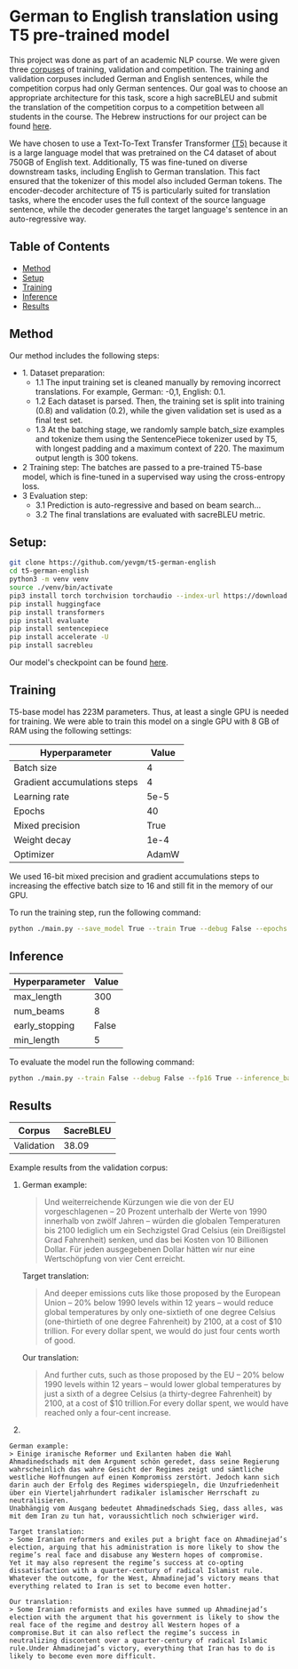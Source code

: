 # German to English translation using T5 pre-trained model

This project was done as part of an academic NLP course. We were given three [corpuses](/data) of training, validation and competition. The training and validation corpuses included German and English sentences, while the competition corpus had only German sentences. Our goal was to choose an appropriate architecture for this task, score a high sacreBLEU and submit the translation of the competition corpus to a competition between all students in the course. The Hebrew instructions for our project can be found [here](/hebrew-project-instructions.pdf).

We have chosen to use a Text-To-Text Transfer Transformer [(T5)](https://arxiv.org/abs/1910.10683) because it is a large language model that was pretrained on the C4 dataset of about 750GB of English text. Additionally, T5 was fine-tuned on diverse downstream tasks, including English to German translation. This fact ensured that the tokenizer of this model also included German tokens. The encoder-decoder architecture of T5 is particularly suited for translation tasks, where the encoder uses the full context of the source language sentence, while the decoder generates the target language's sentence in an auto-regressive way.


## Table of Contents

* [Method](#Method)
* [Setup](#setup)
* [Training](#training)
* [Inference](#Inference)
* [Results](#Results)


## Method
Our method includes the following steps:
<ul>
  <li>1. Dataset preparation:
    <ul>
    <li>1.1 The input training set is cleaned manually by removing incorrect translations. For example, German: -0,1, English: 0.1. </li>
    <li>1.2 Each dataset is parsed. Then, the training set is split into training (0.8) and validation (0.2), while the given validation set is used as a final test set.</li>
    <li>1.3 At the batching stage, we randomly sample batch_size examples and tokenize them using the SentencePiece tokenizer used by T5, with longest padding and a maximum context of 220. The maximum output length is 300 tokens.</li>
    </ul>
  </li>
  <li>2 Training step: The batches are passed to a pre-trained T5-base model, which is fine-tuned in a supervised way using the cross-entropy loss.</li>
  <li>3 Evaluation step: 
  	<ul>
  		<li> 3.1 Prediction is auto-regressive and based on beam search...</li>
  		<li> 3.2 The final translations are evaluated with sacreBLEU metric.</li>
  	</ul>
  </li>
</ul>

## Setup:
```bash
git clone https://github.com/yevgm/t5-german-english
cd t5-german-english
python3 -m venv venv
source ./venv/bin/activate
pip3 install torch torchvision torchaudio --index-url https://download.pytorch.org/whl/cu118
pip install huggingface
pip install transformers
pip install evaluate
pip install sentencepiece
pip install accelerate -U
pip install sacrebleu
```

Our model's checkpoint can be found [here](https://drive.google.com/file/d/1_3b2sI3XX6CPTbdmM5LXCAZ071KMwoaD/view?usp=sharing).

## Training
T5-base model has 223M parameters. Thus, at least a single GPU is needed for training. We were able to train this model on a single GPU with 8 GB of RAM using the following settings:

| Hyperparameter  | Value        |
| -------------   | ----------- | 
| Batch size      | 4      | 
| Gradient accumulations steps      | 4      | 
| Learning rate   | 5e-5      |
| Epochs   | 40      |
| Mixed precision   | True      |
| Weight decay | 1e-4|
| Optimizer | AdamW |

We used 16-bit mixed precision and gradient accumulations steps to increasing the effective batch size to 16 and still fit in the memory of our GPU.

To run the training step, run the following command:
```bash
python ./main.py --save_model True --train True --debug False --epochs 40 --fp16 True --batch_size 4 --grad_accu_steps 4 --lr 5e-5
```

## Inference

| Hyperparameter  | Value        |
| -------------   | ----------- | 
| max_length      | 300      | 
| num_beams   | 8      | 
| early_stopping   | False      | 
| min_length   | 5      | 


To evaluate the model run the following command:
```bash
python ./main.py --train False --debug False --fp16 True --inference_batch_size 2
```

## Results

| Corpus        | SacreBLEU  |
| ------------- | ---------- | 
| Validation    | 38.09      | 

Example results from the validation corpus:

1.
	German example:
	> Und weiterreichende Kürzungen wie die von der EU vorgeschlagenen – 20 Prozent unterhalb der Werte von 1990 innerhalb von zwölf Jahren – würden die globalen Temperaturen bis 2100 lediglich um ein Sechzigstel Grad Celsius (ein Dreißigstel Grad Fahrenheit) senken, und das bei Kosten von 10 Billionen Dollar.
	Für jeden ausgegebenen Dollar hätten wir nur eine Wertschöpfung von vier Cent erreicht.

	Target translation:
	> And deeper emissions cuts like those proposed by the European Union – 20% below 1990 levels within 12 years – would reduce global temperatures by only one-sixtieth of one degree Celsius (one-thirtieth of one degree Fahrenheit) by 2100, at a cost of $10 trillion.
	For every dollar spent, we would do just four cents worth of good.

	Our translation:
	> And further cuts, such as those proposed by the EU – 20% below 1990 levels within 12 years – would lower global temperatures by just a sixth of a degree Celsius (a thirty-degree Fahrenheit) by 2100, at a cost of $10 trillion.For every dollar spent, we would have reached only a four-cent increase.


2.

	German example:
	> Einige iranische Reformer und Exilanten haben die Wahl Ahmadinedschads mit dem Argument schön geredet, dass seine Regierung wahrscheinlich das wahre Gesicht der Regimes zeigt und sämtliche westliche Hoffnungen auf einen Kompromiss zerstört. Jedoch kann sich darin auch der Erfolg des Regimes widerspiegeln, die Unzufriedenheit über ein Vierteljahrhundert radikaler islamischer Herrschaft zu neutralisieren.
	Unabhängig vom Ausgang bedeutet Ahmadinedschads Sieg, dass alles, was mit dem Iran zu tun hat, voraussichtlich noch schwieriger wird.

	Target translation:
	> Some Iranian reformers and exiles put a bright face on Ahmadinejad’s election, arguing that his administration is more likely to show the regime’s real face and disabuse any Western hopes of compromise.
	Yet it may also represent the regime’s success at co-opting dissatisfaction with a quarter-century of radical Islamist rule.
	Whatever the outcome, for the West, Ahmadinejad’s victory means that everything related to Iran is set to become even hotter.

	Our translation:
	> Some Iranian reformists and exiles have summed up Ahmadinejad’s election with the argument that his government is likely to show the real face of the regime and destroy all Western hopes of a compromise.But it can also reflect the regime’s success in neutralizing discontent over a quarter-century of radical Islamic rule.Under Ahmadinejad’s victory, everything that Iran has to do is likely to become even more difficult.


